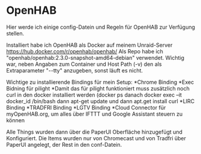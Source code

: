 # OpenHAB
Hier werde ich einige config-Datein und Regeln für OpenHAB zur Verfügung stellen.

Installiert habe ich OpenHAB als Docker auf meinem Unraid-Server
https://hub.docker.com/r/openhab/openhab/
Als Repo habe ich "openhab/openhab:2.3.0-snapshot-amd64-debian" verwendet.
Wichtig war, neben Angaben zum Container und Host Path (-v) den als Extraparameter "--tty" anzugeben, sonst läuft es nicht.


Wichtige zu installierende Bindings für mein Setup: 
*Chrome Binding 
*Exec Bidning für pilight
  *Damit das für pilight funktioniert muss zusätzlich noch curl in den docker installiert werden (docker ps danach docker exec    –it docker_id /bin/bash dann apt-get update und dann apt.get install curl 
*LIRC Binding 
*TRADFRI Binding 
*LGTV Binding
*Cloud Connector für myOpenHAB.org, um alles über IFTTT und Google Assistant steuern zu können


Alle Things wurden dann über die PaperUI Oberfläche hinzugefügt und Konfiguriert.
Die Items wurden nur von Chromecast und von Tradfri über PaperUI angelegt, der Rest in den conf-Datein.
